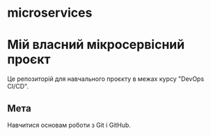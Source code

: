 # microservices

# Мій власний мікросервісний проєкт
Це репозиторій для навчального проєкту в межах курсу "DevOps CI/CD".  

## Мета
Навчитися основам роботи з Git і GitHub.  

